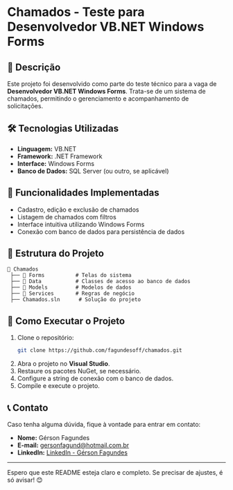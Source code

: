 # Chamados - Teste para Desenvolvedor VB.NET Windows Forms

## 📌 Descrição
Este projeto foi desenvolvido como parte do teste técnico para a vaga de **Desenvolvedor VB.NET Windows Forms**. Trata-se de um sistema de chamados, permitindo o gerenciamento e acompanhamento de solicitações.

## 🛠 Tecnologias Utilizadas
- **Linguagem:** VB.NET
- **Framework:** .NET Framework
- **Interface:** Windows Forms
- **Banco de Dados:** SQL Server (ou outro, se aplicável)

## 🚀 Funcionalidades Implementadas
- Cadastro, edição e exclusão de chamados
- Listagem de chamados com filtros
- Interface intuitiva utilizando Windows Forms
- Conexão com banco de dados para persistência de dados

## 📂 Estrutura do Projeto
```
📁 Chamados
 ├── 📁 Forms          # Telas do sistema
 ├── 📁 Data           # Classes de acesso ao banco de dados
 ├── 📁 Models         # Modelos de dados
 ├── 📁 Services       # Regras de negócio
 ├── Chamados.sln      # Solução do projeto
```

## 🔧 Como Executar o Projeto
1. Clone o repositório:
   ```sh
   git clone https://github.com/fagundesoff/chamados.git
   ```
2. Abra o projeto no **Visual Studio**.
3. Restaure os pacotes NuGet, se necessário.
4. Configure a string de conexão com o banco de dados.
5. Compile e execute o projeto.

## 📞 Contato
Caso tenha alguma dúvida, fique à vontade para entrar em contato:
- **Nome:** Gérson Fagundes
- **E-mail:** gersonfagund@hotmail.com.br
- **LinkedIn:** [LinkedIn - Gérson Fagundes](https://www.linkedin.com/in/fagundessilva/)

---

Espero que este README esteja claro e completo. Se precisar de ajustes, é só avisar! 😊
